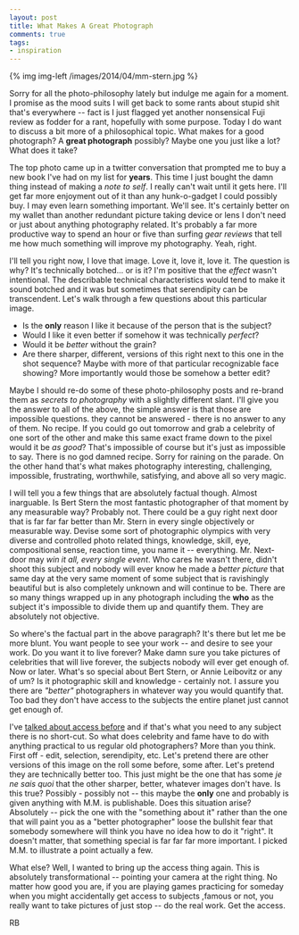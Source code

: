 ```yaml
---
layout: post
title: What Makes A Great Photograph
comments: true
tags:
- inspiration
---
```


{% img img-left /images/2014/04/mm-stern.jpg %}

Sorry for all the photo-philosophy lately but indulge me again for a moment. I promise as the mood suits I will get back to some rants about stupid shit that's everywhere -- fact is I just flagged yet another nonsensical Fuji review as fodder for a rant, hopefully with some purpose. Today I do want to discuss a bit more of a philosophical topic. What makes for a good photograph? A **great photograph** possibly? Maybe one you just like a lot? What does it take?

The top photo came up in a twitter conversation that prompted me to buy a new book I've had on my list for **years**. This time I just bought the damn thing instead of making a *note to self*. I really can't wait until it gets here. I'll get far more enjoyment out of it than any hunk-o-gadget I could possibly buy. I may even learn something important. We'll see. It's certainly better on my wallet than another redundant picture taking device or lens I don't need or just about anything photography related. It's probably a far more productive way to spend an hour or five than surfing *gear reviews* that tell me how much something will improve my photography. Yeah, right.

<!--more-->

I'll tell you right now, I love that image. Love it, love it, love it. The question is why? It's technically botched... or is it? I'm positive that the *effect* wasn't intentional. The describable technical characteristics would tend to make it sound botched and it was but sometimes that serendipity can be transcendent. Let's walk through a few questions about this particular image.

- Is the **only** reason I like it because of the person that is the subject?
- Would I like it even better if somehow it was technically *perfect*?
- Would it be *better* without the grain?
- Are there sharper, different, versions of this right next to this one in the shot sequence? Maybe with more of that particular recognizable face showing? More importantly would those be somehow a better edit?

Maybe I should re-do some of these photo-philosophy posts and re-brand them as *secrets to photography* with a slightly different slant. I'll give you the answer to all of the above, the simple answer is that those are impossible questions. they cannot be answered - there is no answer to any of them. No recipe. If you could go out tomorrow and grab a celebrity of one sort of the other and make this same exact frame down to the pixel would it be *as good*? That's impossible of course but it's just as impossible to say. There is no god damned recipe. Sorry for raining on the parade. On the other hand that's what makes photography interesting, challenging, impossible, frustrating, worthwhile, satisfying, and above all so very magic.

I will tell you a few things that are absolutely factual though. Almost inarguable. Is Bert Stern the most fantastic photographer of that moment by any measurable way? Probably not. There could be a guy right next door that is far far far better than Mr. Stern in every single objectively or measurable way. Devise some sort of photographic olympics with very diverse and controlled photo related things, knowledge, skill, eye, compositional sense, reaction time, you name it -- everything. Mr. Next-door may *win it all, every single event*. Who cares he wasn't there, didn't shoot this subject and nobody will ever know he made a *better picture* that same day at the very same moment of some subject that is ravishingly beautiful but is also completely unknown and will continue to be. There are so many things wrapped up in any photograph including the **who** as the subject it's impossible to divide them up and quantify them. They are absolutely not objective. 

So where's the factual part in the above paragraph? It's there but let me be more blunt. You want people to see your work -- and desire to see your work. Do you want it to live forever? Make damn sure you take pictures of celebrities that will live forever, the subjects nobody will ever get enough of. Now or later. What's so special about Bert Stern, or Annie Leibovitz or any of um? Is it photographic skill and knowledge - certainly not. I assure you there are *"better"* photographers in whatever way you would quantify that. Too bad they don't have access to the subjects the entire planet just cannot get enough of.

I've [talked about access before][1] and if that's what you need to any subject there is no short-cut. So what does celebrity and fame have to do with anything practical to us regular old photographers? More than you think. First off - edit, selection, serendipity, etc. Let's pretend there are other versions of this image on the roll some before, some after. Let's pretend they are technically better too. This just might be the one that has some *je ne sais quoi* that the other sharper, better, whatever images don't have. Is this true? Possibly - possibly not -- this maybe the **only** one and probably is given anything with M.M. is publishable. Does this situation arise? Absolutely -- pick the one with the "something about it" rather than the one that will paint you as a "better photographer" loose the bullshit fear that somebody somewhere will think you have no idea how to do it "right". It doesn't matter, that something special is far far far more important. I picked M.M. to illustrate a point actually a few.

What else? Well, I wanted to bring up the access thing again. This is absolutely transformational -- pointing your camera at the right thing. No matter how good you are, if you are playing games practicing for someday when you might accidentally get access to subjects ,famous or not, you really want to take pictures of just stop -- do the real work. Get the access.

RB

[1]:	http://photo.rwboyer.com/2012/11/05/street-photography/